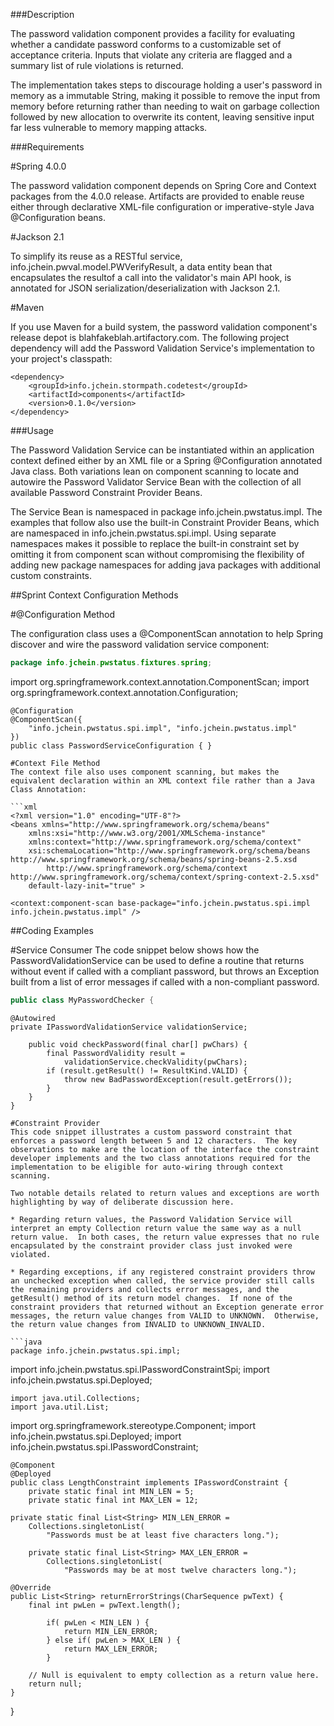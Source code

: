###Description

The password validation component provides a facility for evaluating whether a candidate password conforms to a customizable set of acceptance criteria.  Inputs that violate any criteria are flagged and a summary list of rule violations is returned.

The implementation takes steps to discourage holding a user's password in memory as a immutable String, making it possible to remove the input from memory before returning rather than needing to wait on garbage collection followed by new allocation to overwrite its content, leaving sensitive input far less vulnerable to memory mapping attacks.

###Requirements

#Spring 4.0.0

The password validation component depends on Spring Core and Context packages from the 4.0.0 release.  Artifacts are provided to enable reuse either through declarative XML-file configuration or imperative-style Java @Configuration beans.

#Jackson 2.1

To simplify its reuse as a RESTful service, info.jchein.pwval.model.PWVerifyResult, a data entity bean that encapsulates the resultof a call into the validator's main API hook, is annotated for JSON serialization/deserialization with Jackson 2.1.

#Maven

If you use Maven for a build system, the password validation component's release depot is blahfakeblah.artifactory.com.  The following project dependency will add the Password Validation Service's implementation to your project's classpath:

    <dependency>
        <groupId>info.jchein.stormpath.codetest</groupId>
        <artifactId>components</artifactId>
        <version>0.1.0</version>
    </dependency>

###Usage

The Password Validation Service can be instantiated within an application context defined either by an XML file or a Spring @Configuration annotated Java class.  Both variations lean on component scanning to locate and autowire the Password Validator Service Bean with the collection of all available Password Constraint Provider Beans.  

The Service Bean is namespaced in package info.jchein.pwstatus.impl.  The examples that follow also use the built-in Constraint Provider Beans, which are namespaced in info.jchein.pwstatus.spi.impl.  Using separate namespaces makes it possible to replace the built-in constraint set by omitting it from component scan without compromising the flexibility of adding new package namespaces for adding java packages with additional custom constraints.

##Sprint Context Configuration Methods

#@Configuration Method

The configuration class uses a @ComponentScan annotation to help Spring discover and wire the password validation service component:

```java
package info.jchein.pwstatus.fixtures.spring;
```
import org.springframework.context.annotation.ComponentScan;
import org.springframework.context.annotation.Configuration;
```
@Configuration
@ComponentScan({ 
    "info.jchein.pwstatus.spi.impl", "info.jchein.pwstatus.impl"
})
public class PasswordServiceConfiguration { }

#Context File Method
The context file also uses component scanning, but makes the equivalent declaration within an XML context file rather than a Java Class Annotation:

```xml
<?xml version="1.0" encoding="UTF-8"?>
<beans xmlns="http://www.springframework.org/schema/beans"
    xmlns:xsi="http://www.w3.org/2001/XMLSchema-instance" 
    xmlns:context="http://www.springframework.org/schema/context"
    xsi:schemaLocation="http://www.springframework.org/schema/beans http://www.springframework.org/schema/beans/spring-beans-2.5.xsd
        http://www.springframework.org/schema/context http://www.springframework.org/schema/context/spring-context-2.5.xsd"
    default-lazy-init="true" >
```
    <context:component-scan base-package="info.jchein.pwstatus.spi.impl info.jchein.pwstatus.impl" />
</beans>

##Coding Examples

#Service Consumer
The code snippet below shows how the PasswordValidationService can be used to define a routine that returns without event if called with a compliant password, but throws an Exception built from a list of error messages if called with a non-compliant password.
    
```java
public class MyPasswordChecker {
```
    @Autowired
    private IPasswordValidationService validationService;
```
    public void checkPassword(final char[] pwChars) {
        final PasswordValidity result = 
            validationService.checkValidity(pwChars);
        if (result.getResult() != ResultKind.VALID) {
            throw new BadPasswordException(result.getErrors());
        }
    }
}

#Constraint Provider
This code snippet illustrates a custom password constraint that enforces a password length between 5 and 12 characters.  The key observations to make are the location of the interface the constraint developer implements and the two class annotations required for the implementation to be eligible for auto-wiring through context scanning.

Two notable details related to return values and exceptions are worth highlighting by way of deliberate discussion here.

* Regarding return values, the Password Validation Service will interpret an empty Collection return value the same way as a null return value.  In both cases, the return value expresses that no rule encapsulated by the constraint provider class just invoked were violated.

* Regarding exceptions, if any registered constraint providers throw an unchecked exception when called, the service provider still calls the remaining providers and collects error messages, and the getResult() method of its return model changes.  If none of the constraint providers that returned without an Exception generate error messages, the return value changes from VALID to UNKNOWN.  Otherwise, the return value changes from INVALID to UNKNOWN_INVALID.

```java
package info.jchein.pwstatus.spi.impl;
```
import info.jchein.pwstatus.spi.IPasswordConstraintSpi;
import info.jchein.pwstatus.spi.Deployed;
```
import java.util.Collections;
import java.util.List;
```
import org.springframework.stereotype.Component;
import info.jchein.pwstatus.spi.Deployed;
import info.jchein.pwstatus.spi.IPasswordConstraint;
```
@Component
@Deployed
public class LengthConstraint implements IPasswordConstraint {
    private static final int MIN_LEN = 5;
    private static final int MAX_LEN = 12;
```  
    private static final List<String> MIN_LEN_ERROR =
        Collections.singletonList(
            "Passwords must be at least five characters long.");
```  
    private static final List<String> MAX_LEN_ERROR =
        Collections.singletonList(
            "Passwords may be at most twelve characters long.");
```  
    @Override
    public List<String> returnErrorStrings(CharSequence pwText) {
        final int pwLen = pwText.length();
```  
        if( pwLen < MIN_LEN ) {
            return MIN_LEN_ERROR;
        } else if( pwLen > MAX_LEN ) {
            return MAX_LEN_ERROR;
        }
```        
        // Null is equivalent to empty collection as a return value here.
        return null;
    }
}

